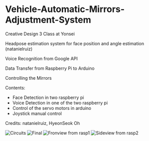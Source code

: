 # Vehicle-Automatic-Mirrors-Adjustment-System

Creative Design 3 Class at Yonsei

Headpose estimation system for face position and angle estimation (natanielruiz)

Voice Recognition from Google API

Data Transfer from Raspberry Pi to Arduino

Controlling the Mirrors

Contents:
- Face Detection in two raspberry pi
- Voice Detection in one of the two raspberry pi
- Control of the servo motors in arduino
- Joystick manual control

Credits: natanielruiz, HyeonSeok Oh

![Circuits](https://user-images.githubusercontent.com/60720982/75009354-d35f1f00-54bd-11ea-8f5b-58109552052c.jpg)
![Final](https://user-images.githubusercontent.com/60720982/75009355-d528e280-54bd-11ea-84f4-cb3cab7c9a9e.jpg)
![Fronview from rasp1](https://user-images.githubusercontent.com/60720982/75009357-d5c17900-54bd-11ea-8322-7f30f8b0cb84.jpg)
![Sideview from rasp2](https://user-images.githubusercontent.com/60720982/75009360-d65a0f80-54bd-11ea-8324-ad685fbaa196.jpg)
